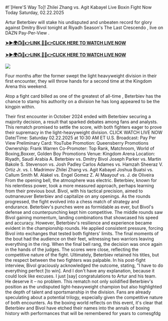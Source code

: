 #!`[Here'S Way To]! Zhilei Zhang vs. Agit Kabayel Live Boxin Fight Now Today Saturday, 02.22.2025

Artur Beterbiev will stake his undisputed and unbeaten record for glory against Dmitry Bivol tonight at Riyadh Season's The Last Crescendo , live on DAZN Pay-Per-View .

**[➤►🌍📺📱👉LINK 🔴✅👉CLICK HERE TO WATCH LIVE NOW](https://gamecdx.top/url/c25a8)**

**[➤►🌍📺📱👉LINK 🔴✅👉CLICK HERE TO WATCH LIVE NOW](https://gamecdx.top/url/c25a8)**

[![](https://blogger.googleusercontent.com/img/b/R29vZ2xl/AVvXsEglVcqTM2aBaq42q23oWZFqorZNra3E6fZ80DBdMLXnzaYK96Uwn9_kB21KlzNX7p9_59eJRuBHhVnA6qmc5cpV9iczmj2YVl3XettG127ehyphenhyphen365VgaAPRymdnWBzW6arsjYoHdDK_vz-dECj3vF4cG8vCHWnc1JA-HlZJB75x_gP2UeISK5o365j9L10Q/w520-h293/boxing%20main.gif)](https://gamecdx.top/url/c25a8)


Four months after the former swept the light heavyweight division in their first encounter, they will throw hands for a second time at the Kingdom Arena this weekend.

Atop a fight card billed as one of the greatest of all-time , Beterbiev has the chance to stamp his authority on a division he has long appeared to be the kingpin within.

Their first encounter in October 2024 ended with Beterbiev securing a majority decision, a result
that sparked debates among fans and analysts. This rematch promised to settle the score, with both
fighters eager to prove their supremacy in the light-heavyweight division.
CLICK WATCH LIVE NOW
Date/Time: Saturday 02.22.2025 at 10:30 AM ET
U.S. Broadcast: Pay Per View
Preliminary Card: YouTube
Promotion: Queensberry Promotions
Ownership: Frank Warren
Co-Promoter: Top Rank, Matchroom, World of Boxing,Boxxer, Golden Boy Promotions
Venue: Kingdom Arena
Location: Riyadh, Saudi Arabia
A. Beterbiev vs. Dmitry Bivol
Joseph Parker vs. Martin Bakole
S. Stevenson vs. Josh Padley
Carlos Adames vs. Hamzah Sheeraz
V. Ortiz Jr. vs. I. Madrimov
Zhilei Zhang vs. Agit Kabayel
Joshua Buatsi vs. Callum Smith
M. Alakel vs. Engel Gomez
Z. Al Maayouf vs. J. de Oliveira
From the opening bell, the atmosphere was electric. Beterbiev, known for his relentless power, took
a more measured approach, perhaps learning from their previous bout. Bivol, with his tactical
precision, aimed to outmaneuver Beterbiev and capitalize on any openings.
As the rounds progressed, the fight evolved into a chess match of strategy and endurance.
Beterbiev's punches were as formidable as ever, but Bivol's defense and counterpunching kept him
competitive. The middle rounds saw Bivol gaining momentum, landing combinations that
showcased his speed and accuracy.
However, Beterbiev's resilience and experience became evident in the championship rounds. He
applied consistent pressure, forcing Bivol into exchanges that tested both fighters' limits. The final
moments of the bout had the audience on their feet, witnessing two warriors leaving everything in
the ring.
When the final bell rang, the decision was once again in the hands of the judges. The scores were
close, reflecting the competitive nature of the fight. Ultimately, Beterbiev retained his titles, but the
respect between the two fighters was palpable. In his post-fight interview, Bivol graciously
acknowledged the outcome, stating, "I have to do everything perfect [to win]. And I don't have any
explanation, because it could look like excuses. I just [say] congratulations to Artur and his team.
He deserve it – no problem.
This rematch not only solidified Beterbiev's position as the undisputed light-heavyweight champion
but also highlighted the depth of talent and sportsmanship in the division. Fans are already
speculating about a potential trilogy, especially given the competitive nature of both encounters. As
the boxing world reflects on this event, it's clear that Beterbiev and Bivol have etched their names
into the annals of boxing history with performances that will be remembered for years to comesgfdg
